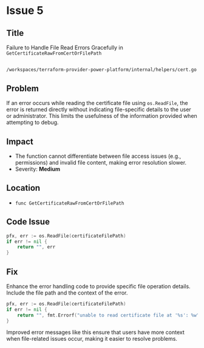 # Issue 5

## Title

Failure to Handle File Read Errors Gracefully in `GetCertificateRawFromCertOrFilePath`

##

`/workspaces/terraform-provider-power-platform/internal/helpers/cert.go`

## Problem

If an error occurs while reading the certificate file using `os.ReadFile`, the error is returned directly without indicating file-specific details to the user or administrator. This limits the usefulness of the information provided when attempting to debug.

## Impact

- The function cannot differentiate between file access issues (e.g., permissions) and invalid file content, making error resolution slower.
- Severity: **Medium**

## Location

- `func GetCertificateRawFromCertOrFilePath`

## Code Issue

```go
pfx, err := os.ReadFile(certificateFilePath)
if err != nil {
    return "", err
}
```

## Fix

Enhance the error handling code to provide specific file operation details. Include the file path and the context of the error.

```go
pfx, err := os.ReadFile(certificateFilePath)
if err != nil {
    return "", fmt.Errorf("unable to read certificate file at '%s': %w", certificateFilePath, err)
}
```

Improved error messages like this ensure that users have more context when file-related issues occur, making it easier to resolve problems.